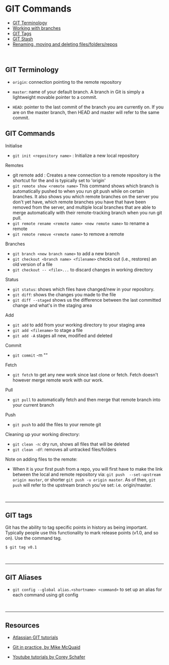 # GIT Commands


+ [GIT Terminology](#git-vocabulary)
+ [Working with branches](#working-with-branches)
+ [GIT Tags](#git-tags)
+ [GIT Stash](#git-stash)
+ [Renaming, moving and deleting files/folders/repos](#renaming-moving-and-deleting)

<br>

## GIT Terminology

+ `origin`:  connection pointing to the remote repository

+ `master`: name of your default branch. A branch in Git is simply a lightweight movable pointer to a commit.

+ `HEAD`: pointer to the last commit of the branch you are currently on. If you are on the master branch, then HEAD and master will refer to the same commit.

## GIT Commands

Initialise  

+ `git init <repository name>` : Initialize a new local repository

Remotes  

+ git remote add <remote name> <url>: Creates a new connection to a remote repository  <remote name> is the shortcut for the <url> and is typically set to 'origin'
+ `git remote show <remote name>` This command shows which branch is automatically pushed to when you run git push while on certain branches. It also shows you which remote branches on the server you don't yet have, which remote branches you have that have been removed from the server, and multiple local branches that are able to merge automatically with their remote-tracking branch when you run git pull.
+ `git remote rename <remote name> <new remote name>` to rename a remote
+ `git remote remove <remote name>` to remove a remote

Branches  

+ `git branch <new branch name>` to add a new branch
+ `git checkout <branch name> <filename>` checks out (i.e., restores) an old version of a file
+ `git checkout -- <file>...` to discard changes in working directory

Status  

+ `git status`: shows which files have changed/new in your repository.  
+ `git diff`: shows the changes you made to the file  
+ `git diff --staged` shows us the difference between the last committed change and what's in the staging area

Add  

+ `git add` to add from your working directory to your staging area
+ `git add <filename>` to stage a file  
+ `git add -A` stages all new, modified and deleted

Commit  

+ `git commit` -m "<message>"

Fetch  

+ `git fetch` to get any new work since last clone or fetch.  Fetch doesn't however merge remote work with our work.

Pull  

+ `git pull` to automatically fetch and then merge that remote branch into your current branch

Push  

+ `git push` to add the files to your remote git 

Cleaning up your working directory:

+ `git clean -n`: dry run, shows all files that will be deleted
+ `git clean -df`: removes all untracked files/folders


Note on adding files to the remote:    

+ When it is your first push from a repo, you will first have to make the link between the local and remote repository via: `git push  --set-upstream origin master`, or shorter `git push -u origin master`. As of then, `git push` will refer to the upstream branch you've set: i.e. origin/master.


<br><hr>


## GIT tags

Git has the ability to tag specific points in history as being important. Typically people use this functionality to mark release points (v1.0, and so on). Use the command tag.

```
$ git tag v0.1
```


<br><hr>

## GIT Aliases

+ `git config --global alias.<shortname> <command>` to set up an alias for each command using git config


<br><hr>

## Resources

+ [Atlassian GIT tutorials](https://www.atlassian.com/git/tutorials/git-stash)

+ [Git in practice, by Mike McQuaid](https://github.com/GitInPractice/GitInPractice#readme)

+ [Youtube tutorials by Corey Schafer](https://www.youtube.com/watch?v=HVsySz-h9r4&list=PL-osiE80TeTuRUfjRe54Eea17-YfnOOAx)